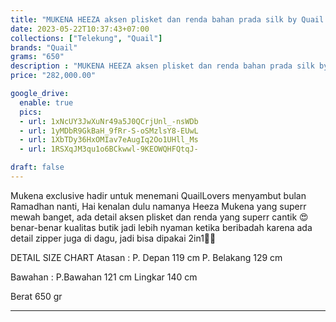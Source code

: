 ```yaml
---
title: "MUKENA HEEZA aksen plisket dan renda bahan prada silk by Quail Hijab"
date: 2023-05-22T10:37:43+07:00
collections: ["Telekung", "Quail"]
brands: "Quail"
grams: "650"
description : "MUKENA HEEZA aksen plisket dan renda bahan prada silk by Quail Hijab"
price: "282,000.00"

google_drive:
  enable: true
  pics:
  - url: 1xNcUY3JwXuNr49a5J0QCrjUnl_-nsWDb
  - url: 1yMDbR9GkBaH_9fRr-S-oSMzlsY8-EUwL
  - url: 1XbTDy36HxOMIav7eAugIq2Oo1UHll_Ms
  - url: 1RSXqJM3qu1o6BCkwwl-9KEOWQHFQtqJ-

draft: false
---
```


Mukena exclusive hadir untuk menemani QuailLovers menyambut bulan Ramadhan nanti, Hai kenalan dulu namanya Heeza Mukena yang superr mewah banget, ada detail aksen plisket dan renda yang superr cantik 😍 benar-benar kualitas butik jadi lebih nyaman ketika beribadah karena ada detail zipper juga di dagu, jadi bisa dipakai 2in1🤍🤍

DETAIL SIZE CHART
Atasan :
P. Depan 119 cm 
P. Belakang 129 cm 

Bawahan :
P.Bawahan 121 cm 
Lingkar 140 cm

Berat 650 gr

---    
 
